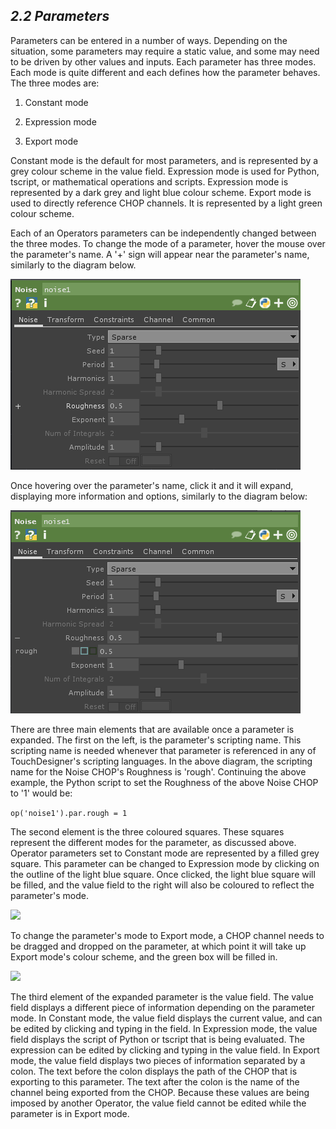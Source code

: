 ## *2.2 Parameters*

Parameters can be entered in a number of ways. Depending on the situation, some parameters may require a static value, and some may need to be driven by other values and inputs. Each parameter has three modes. Each mode is quite different and each defines how the parameter behaves. The three modes are:

1. Constant mode

2. Expression mode

3. Export mode

Constant mode is the default for most parameters, and is represented by a grey colour scheme in the value field. Expression mode is used for Python, tscript, or mathematical operations and scripts. Expression mode is represented by a dark grey and light blue colour scheme. Export mode is used to directly reference CHOP channels.  It is represented by a light green colour scheme.

Each of an Operators parameters can be independently changed between the three modes. To change the mode of a parameter, hover the mouse over the parameter's name. A '+' sign will appear near the parameter's name, similarly to the diagram below.

![](../img/2.2/parameters-1.png)


Once hovering over the parameter's name, click it and it will expand, displaying more information and options, similarly to the diagram below:

![](../img/2.2/parameters-2.png)

There are three main elements that are available once a parameter is expanded. The first on the left, is the parameter's scripting name. This scripting name is needed whenever that parameter is referenced in any of TouchDesigner's scripting languages. In the above diagram, the scripting name for the Noise CHOP's Roughness is 'rough'. Continuing the above example, the Python script to set the Roughness of the above Noise CHOP to '1' would be:

```op('noise1').par.rough = 1```

The second element is the three coloured squares. These squares represent the different modes for the parameter, as discussed above. Operator parameters set to Constant mode are represented by a filled grey square. This parameter can be changed to Expression mode by clicking on the outline of the light blue square. Once clicked, the light blue square will be filled, and the value field to the right will also be coloured to reflect the parameter's mode.

![](../img/2.2/parameters-3.png)

To change the parameter's mode to Export mode, a CHOP channel needs to be dragged and dropped on the parameter, at which point it will take up Export mode's colour scheme, and the green box will be filled in.

![](../img/2.2/parameters-4.png)

The third element of the expanded parameter is the value field. The value field displays a different piece of information depending on the parameter mode. In Constant mode, the value field displays the current value, and can be edited by clicking and typing in the field. In Expression mode, the value field displays the script of Python or tscript that is being evaluated. The expression can be edited by clicking and typing in the value field. In Export mode, the value field displays two pieces of information separated by a colon. The text before the colon displays the path of the CHOP that is exporting to this parameter. The text after the colon is the name of the channel being exported from the CHOP. Because these values are being imposed by another Operator, the value field cannot be edited while the parameter is in Export mode.
